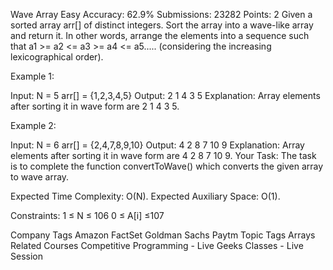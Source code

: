 Wave Array 
Easy Accuracy: 62.9% Submissions: 23282 Points: 2
Given a sorted array arr[] of distinct integers. Sort the array into a wave-like array and return it. In other words, arrange the elements into a sequence such that a1 >= a2 <= a3 >= a4 <= a5..... (considering the increasing lexicographical order).

Example 1:

Input:
N = 5
arr[] = {1,2,3,4,5}
Output: 2 1 4 3 5
Explanation: Array elements after 
sorting it in wave form are 
2 1 4 3 5.
 

Example 2:

Input:
N = 6
arr[] = {2,4,7,8,9,10}
Output: 4 2 8 7 10 9
Explanation: Array elements after 
sorting it in wave form are 
4 2 8 7 10 9.
Your Task:
The task is to complete the function convertToWave() which converts the given array to wave array.

Expected Time Complexity: O(N).
Expected Auxiliary Space: O(1).

Constraints:
1 ≤ N ≤ 106
0 ≤ A[i] ≤107

 

Company Tags
 Amazon FactSet Goldman Sachs Paytm
Topic Tags
 Arrays
Related Courses
 Competitive Programming - Live Geeks Classes - Live Session
 